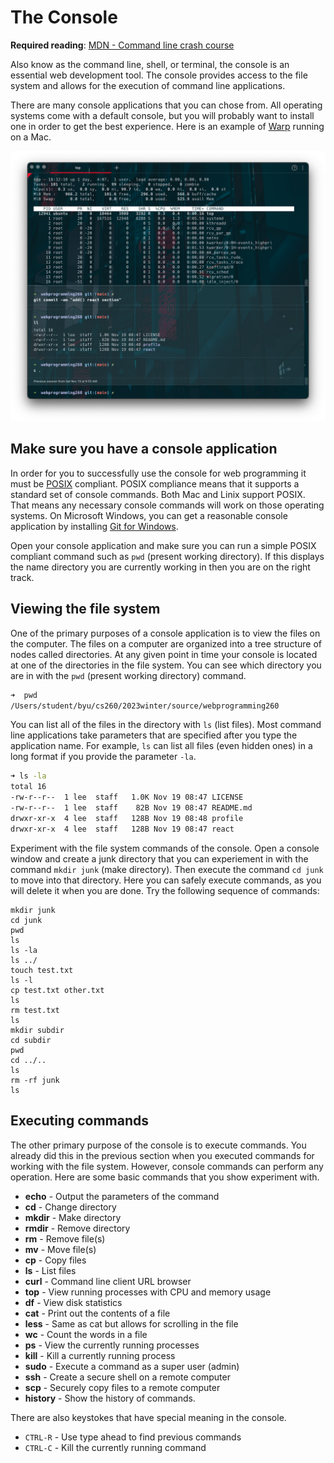 # The Console

**Required reading**: [MDN - Command line crash course](https://developer.mozilla.org/en-US/docs/Learn/Tools_and_testing/Understanding_client-side_tools/Command_line)

Also know as the command line, shell, or terminal, the console is an essential web development tool. The console provides access to the file system and allows for the execution of command line applications.

There are many console applications that you can chose from. All operating systems come with a default console, but you will probably want to install one in order to get the best experience. Here is an example of [Warp](https://www.warp.dev/) running on a Mac.

<img src="warp.png" >

## Make sure you have a console application

In order for you to successfully use the console for web programming it must be [POSIX](https://en.wikipedia.org/wiki/POSIX) compliant. POSIX compliance means that it supports a standard set of console commands. Both Mac and Linix support POSIX. That means any necessary console commands will work on those operating systems. On Microsoft Windows, you can get a reasonable console application by installing [Git for Windows](https://gitforwindows.org/).

Open your console application and make sure you can run a simple POSIX compliant command such as `pwd` (present working directory). If this displays the name directory you are currently working in then you are on the right track.

## Viewing the file system

One of the primary purposes of a console application is to view the files on the computer. The files on a computer are organized into a tree structure of nodes called directories. At any given point in time your console is located at one of the directories in the file system. You can see which directory you are in with the `pwd` (present working directory) command.

```bash
➜  pwd
/Users/student/byu/cs260/2023winter/source/webprogramming260
```

You can list all of the files in the directory with `ls` (list files). Most command line applications take parameters that are specified after you type the application name. For example, `ls` can list all files (even hidden ones) in a long format if you provide the parameter `-la`.

```bash
➜ ls -la
total 16
-rw-r--r--  1 lee  staff   1.0K Nov 19 08:47 LICENSE
-rw-r--r--  1 lee  staff    82B Nov 19 08:47 README.md
drwxr-xr-x  4 lee  staff   128B Nov 19 08:48 profile
drwxr-xr-x  4 lee  staff   128B Nov 19 08:47 react
```

Experiment with the file system commands of the console. Open a console window and create a junk directory that you can experiement in with the command `mkdir junk` (make directory). Then execute the command `cd junk` to move into that directory. Here you can safely execute commands, as you will delete it when you are done. Try the following sequence of commands:

```
mkdir junk
cd junk
pwd
ls
ls -la
ls ../
touch test.txt
ls -l
cp test.txt other.txt
ls
rm test.txt
ls
mkdir subdir
cd subdir
pwd
cd ../..
ls
rm -rf junk
ls
```

## Executing commands

The other primary purpose of the console is to execute commands. You already did this in the previous section when you executed commands for working with the file system. However, console commands can perform any operation. Here are some basic commands that you show experiment with.

- **echo** - Output the parameters of the command
- **cd** - Change directory
- **mkdir** - Make directory
- **rmdir** - Remove directory
- **rm** - Remove file(s)
- **mv** - Move file(s)
- **cp** - Copy files
- **ls** - List files
- **curl** - Command line client URL browser
- **top** - View running processes with CPU and memory usage
- **df** - View disk statistics
- **cat** - Print out the contents of a file
- **less** - Same as cat but allows for scrolling in the file
- **wc** - Count the words in a file
- **ps** - View the currently running processes
- **kill** - Kill a currently running process
- **sudo** - Execute a command as a super user (admin)
- **ssh** - Create a secure shell on a remote computer
- **scp** - Securely copy files to a remote computer
- **history** - Show the history of commands.

There are also keystokes that have special meaning in the console.

- `CTRL-R` - Use type ahead to find previous commands
- `CTRL-C` - Kill the currently running command
